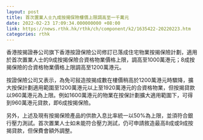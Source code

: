 ```yaml
---
layout: post
title: 首次置業人士九成按揭保險樓價上限調高至一千萬元
date: 2022-02-23 17:09:34.000000000 +08:00
link: https://news.rthk.hk/rthk/ch/component/k2/1635422-20220223.htm
categories: rthk
---
```


香港按揭證券公司旗下香港按證保險公司修訂已落成住宅物業按揭保險計劃，適用於首次置業人士的9成按揭保險合資格物業價格上限，調高至1000萬港元；8成按揭保險的合資格物業價格上限調高至1200萬港元。

按證保險公司又表示，為免可敍造按揭成數在樓價稍高於1200萬港元時驟降，擴大按保計劃適用範圍至1200萬港元以上至1920萬港元的合資格物業，但按揭貸款以960萬港元為上限。例如1600萬港元的物業在按保計劃擴大適用範圍下，可得到960萬港元貸款，即6成按揭保險。

另外，上述及現有按揭保險產品的供款入息比率統一以50%為上限，並須符合銀行壓力測試。首次置業人士如未能符合壓力測試，仍可申請敘造最高8成或9成按揭貸款，但保費會額外調整。
